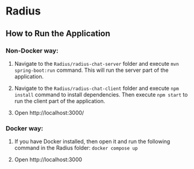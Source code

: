# Radius

## How to Run the Application

### Non-Docker way:
1. Navigate to the ```Radius/radius-chat-server``` folder and execute ```mvn spring-boot:run``` command. 
This will run the server part of the application.

2. Navigate to the ```Radius/radius-chat-client``` folder and execute ```npm install``` command to install dependencies. 
Then execute ```npm start``` to run the client part of the application.

3. Open http://localhost:3000/
      
### Docker way:
1. If you have Docker installed, then open it and run the following command in the Radius folder: ```docker compose up```

2. Open http://localhost:3000